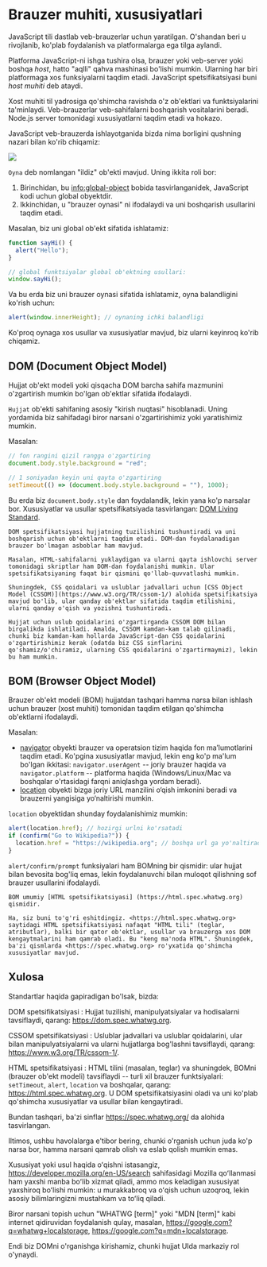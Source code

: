 # Brauzer muhiti, xususiyatlari

JavaScript tili dastlab veb-brauzerlar uchun yaratilgan. O'shandan beri u rivojlanib, ko'plab foydalanish va platformalarga ega tilga aylandi.

Platforma JavaScript-ni ishga tushira olsa, brauzer yoki veb-server yoki boshqa _host_, hatto "aqlli" qahva mashinasi bo'lishi mumkin. Ularning har biri platformaga xos funksiyalarni taqdim etadi. JavaScript spetsifikatsiyasi buni _host muhiti_ deb ataydi.

Xost muhiti til yadrosiga qo'shimcha ravishda o'z ob'ektlari va funktsiyalarini ta'minlaydi. Veb-brauzerlar veb-sahifalarni boshqarish vositalarini beradi. Node.js server tomonidagi xususiyatlarni taqdim etadi va hokazo.

JavaScript veb-brauzerda ishlayotganida bizda nima borligini qushning nazari bilan ko'rib chiqamiz:

![](windowObjects.svg)

`Oyna` deb nomlangan "ildiz" ob'ekti mavjud. Uning ikkita roli bor:

1. Birinchidan, bu <info:global-object> bobida tasvirlanganidek, JavaScript kodi uchun global obyektdir.
2. Ikkinchidan, u "brauzer oynasi" ni ifodalaydi va uni boshqarish usullarini taqdim etadi.

Masalan, biz uni global ob'ekt sifatida ishlatamiz:

```js run
function sayHi() {
  alert("Hello");
}

// global funktsiyalar global ob'ektning usullari:
window.sayHi();
```

Va bu erda biz uni brauzer oynasi sifatida ishlatamiz, oyna balandligini ko'rish uchun:

```js run
alert(window.innerHeight); // oynaning ichki balandligi
```

Ko'proq oynaga xos usullar va xususiyatlar mavjud, biz ularni keyinroq ko'rib chiqamiz.

## DOM (Document Object Model)

Hujjat ob'ekt modeli yoki qisqacha DOM barcha sahifa mazmunini o'zgartirish mumkin bo'lgan ob'ektlar sifatida ifodalaydi.

`Hujjat` ob'ekti sahifaning asosiy "kirish nuqtasi" hisoblanadi. Uning yordamida biz sahifadagi biror narsani o'zgartirishimiz yoki yaratishimiz mumkin.

Masalan:

```js run
// fon rangini qizil rangga o'zgartiring
document.body.style.background = "red";

// 1 soniyadan keyin uni qayta o'zgartiring
setTimeout(() => (document.body.style.background = ""), 1000);
```

Bu erda biz `document.body.style` dan foydalandik, lekin yana ko'p narsalar bor. Xususiyatlar va usullar spetsifikatsiyada tasvirlangan: [DOM Living Standard](https://dom.spec.whatwg.org).

```smart header="DOM faqat brauzerlar uchun emas"
DOM spetsifikatsiyasi hujjatning tuzilishini tushuntiradi va uni boshqarish uchun ob'ektlarni taqdim etadi. DOM-dan foydalanadigan brauzer bo'lmagan asboblar ham mavjud.

Masalan, HTML-sahifalarni yuklaydigan va ularni qayta ishlovchi server tomonidagi skriptlar ham DOM-dan foydalanishi mumkin. Ular spetsifikatsiyaning faqat bir qismini qo'llab-quvvatlashi mumkin.
```

```smart header="Styling uchun CSSOM"
Shuningdek, CSS qoidalari va uslublar jadvallari uchun [CSS Object Model (CSSOM)](https://www.w3.org/TR/cssom-1/) alohida spetsifikatsiya mavjud bo'lib, ular qanday ob'ektlar sifatida taqdim etilishini, ularni qanday o'qish va yozishni tushuntiradi.

Hujjat uchun uslub qoidalarini o'zgartirganda CSSOM DOM bilan birgalikda ishlatiladi. Amalda, CSSOM kamdan-kam talab qilinadi, chunki biz kamdan-kam hollarda JavaScript-dan CSS qoidalarini o'zgartirishimiz kerak (odatda biz CSS sinflarini qo'shamiz/o'chiramiz, ularning CSS qoidalarini o'zgartirmaymiz), lekin bu ham mumkin.
```

## BOM (Browser Object Model)

Brauzer ob'ekt modeli (BOM) hujjatdan tashqari hamma narsa bilan ishlash uchun brauzer (xost muhiti) tomonidan taqdim etilgan qo'shimcha ob'ektlarni ifodalaydi.

Masalan:

- [navigator](mdn:api/Window/navigator) obyekti brauzer va operatsion tizim haqida fon maʼlumotlarini taqdim etadi. Ko'pgina xususiyatlar mavjud, lekin eng ko'p ma'lum bo'lgan ikkitasi: `navigator.userAgent` -- joriy brauzer haqida va `navigator.platform` -- platforma haqida (Windows/Linux/Mac va boshqalar o'rtasidagi farqni aniqlashga yordam beradi).
- [location](mdn:api/Window/location) obyekti bizga joriy URL manzilini o‘qish imkonini beradi va brauzerni yangisiga yo‘naltirishi mumkin.

`location` obyektidan shunday foydalanishimiz mumkin:

```js run
alert(location.href); // hozirgi urlni ko'rsatadi
if (confirm("Go to Wikipedia?")) {
  location.href = "https://wikipedia.org"; // boshqa url ga yo'naltiradi
}
```

`alert/confirm/prompt` funksiyalari ham BOMning bir qismidir: ular hujjat bilan bevosita bog'liq emas, lekin foydalanuvchi bilan muloqot qilishning sof brauzer usullarini ifodalaydi.

```smart header="Xususiyatlar"
BOM umumiy [HTML spetsifikatsiyasi] (https://html.spec.whatwg.org) qismidir.

Ha, siz buni to'g'ri eshitdingiz. <https://html.spec.whatwg.org> saytidagi HTML spetsifikatsiyasi nafaqat "HTML tili" (teglar, atributlar), balki bir qator ob'ektlar, usullar va brauzerga xos DOM kengaytmalarini ham qamrab oladi. Bu "keng ma'noda HTML". Shuningdek, ba'zi qismlarda <https://spec.whatwg.org> ro'yxatida qo'shimcha xususiyatlar mavjud.
```

## Xulosa

Standartlar haqida gapiradigan bo'lsak, bizda:

DOM spetsifikatsiyasi
: Hujjat tuzilishi, manipulyatsiyalar va hodisalarni tavsiflaydi, qarang: <https://dom.spec.whatwg.org>.

CSSOM spetsifikatsiyasi
: Uslublar jadvallari va uslublar qoidalarini, ular bilan manipulyatsiyalarni va ularni hujjatlarga bog'lashni tavsiflaydi, qarang: <https://www.w3.org/TR/cssom-1/>.

HTML spetsifikatsiyasi
: HTML tilini (masalan, teglar) va shuningdek, BOMni (brauzer ob'ekt modeli) tavsiflaydi -- turli xil brauzer funktsiyalari: `setTimeout`, `alert`, `location` va boshqalar, qarang: <https://html.spec.whatwg.org>. U DOM spetsifikatsiyasini oladi va uni ko'plab qo'shimcha xususiyatlar va usullar bilan kengaytiradi.

Bundan tashqari, ba'zi sinflar <https://spec.whatwg.org/> da alohida tasvirlangan.

Iltimos, ushbu havolalarga e'tibor bering, chunki o'rganish uchun juda ko'p narsa bor, hamma narsani qamrab olish va eslab qolish mumkin emas.

Xususiyat yoki usul haqida oʻqishni istasangiz, <https://developer.mozilla.org/en-US/search> sahifasidagi Mozilla qoʻllanmasi ham yaxshi manba boʻlib xizmat qiladi, ammo mos keladigan xususiyat yaxshiroq boʻlishi mumkin: u murakkabroq va oʻqish uchun uzoqroq, lekin asosiy bilimlaringizni mustahkam va toʻliq qiladi.

Biror narsani topish uchun "WHATWG [term]" yoki "MDN [term]" kabi internet qidiruvidan foydalanish qulay, masalan, <https://google.com?q=whatwg+localstorage>, <https://google.com?q=mdn+localstorage>.

Endi biz DOMni o'rganishga kirishamiz, chunki hujjat UIda markaziy rol o'ynaydi.

